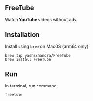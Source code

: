 ## FreeTube

Watch **YouTube** videos without ads.


## Installation

Install using `brew` on MacOS (arm64 only)

```
brew tap yashschandra/FreeTube
brew install FreeTube
```

## Run

In terminal, run command

```
freetube
```
